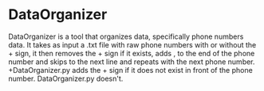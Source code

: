 # DataOrganizer
DataOrganizer is a tool that organizes data, specifically phone numbers data. It takes as input a .txt file with raw phone numbers with or without the + sign, it then removes the + sign if it exists, adds , to the end of the phone number and skips to the next line and repeats with the next phone number.
<br>
+DataOrganizer.py adds the + sign if it does not exist in front of the phone number. DataOrganizer.py doesn't.
